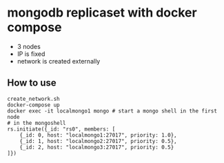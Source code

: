 # mongodb replicaset with docker compose

* 3 nodes
* IP is fixed
* network is created externally

## How to use

```
create_network.sh
docker-compose up
docker exec -it localmongo1 mongo # start a mongo shell in the first node
# in the mongoshell
rs.initiate({_id: "rs0", members: [
    {_id: 0, host: "localmongo1:27017", priority: 1.0},
    {_id: 1, host: "localmongo2:27017", priority: 0.5},
    {_id: 2, host: "localmongo3:27017", priority: 0.5}
]})	
```
